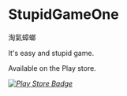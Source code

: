 # StupidGameOne
淘氣蟑螂

It's easy and stupid game.

Available on the Play store.

*[![Play Store Badge](https://developer.android.com/images/brand/en_app_rgb_wo_60.png)](https://play.google.com/store/apps/details?id=com.deyu.stupidgameone)*

